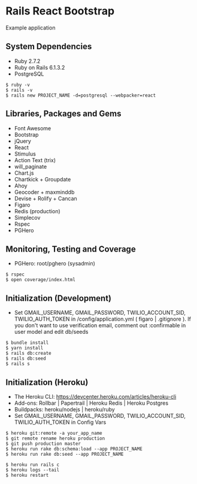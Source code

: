 # Rails React Bootstrap

Example application


## System Dependencies

* Ruby 2.7.2
* Ruby on Rails 6.1.3.2
* PostgreSQL
```
$ ruby -v
$ rails -v
$ rails new PROJECT_NAME -d=postgresql --webpacker=react
```


## Libraries, Packages and Gems

* Font Awesome
* Bootstrap
* jQuery
* React
* Stimulus
* Action Text (trix)
* will_paginate
* Chart.js
* Chartkick + Groupdate
* Ahoy
* Geocoder + maxminddb
* Devise + Rolify + Cancan
* Figaro
* Redis (production)
* Simplecov
* Rspec
* PGHero


## Monitoring, Testing and Coverage

* PGHero: root/pghero (sysadmin)
```
$ rspec
$ open coverage/index.html
```


## Initialization (Development)

* Set GMAIL_USERNAME, GMAIL_PASSWORD, TWILIO_ACCOUNT_SID, TWILIO_AUTH_TOKEN in /config/application.yml ( figaro | .gitignore ). If you don't want to use verification email, comment out :confirmable in user model and edit db/seeds
```
$ bundle install
$ yarn install
$ rails db:create
$ rails db:seed
$ rails s
```


## Initialization (Heroku)

* The Heroku CLI: https://devcenter.heroku.com/articles/heroku-cli
* Add-ons: Rollbar | Papertrail | Heroku Redis | Heroku Postgres
* Buildpacks: heroku/nodejs | heroku/ruby
* Set GMAIL_USERNAME, GMAIL_PASSWORD, TWILIO_ACCOUNT_SID, TWILIO_AUTH_TOKEN in Config Vars
```
$ heroku git:remote -a your_app_name
$ git remote rename heroku production
$ git push production master
$ heroku run rake db:schema:load --app PROJECT_NAME
$ heroku run rake db:seed --app PROJECT_NAME

$ heroku run rails c
$ heroku logs --tail
$ heroku restart
```
